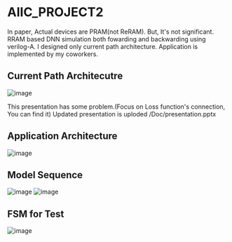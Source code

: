 # AIIC_PROJECT2
In paper, Actual devices are PRAM(not ReRAM). But, It's not significant.
RRAM based DNN simulation both fowarding and backwarding using verilog-A.
I designed only current path architecture. Application is implemented by my coworkers.

## Current Path Architecutre
![image](https://user-images.githubusercontent.com/109369687/204360414-39a79b8f-842f-4891-a162-0ff270cb142d.png)

This presentation has some problem.(Focus on Loss function's connection, You can find it) Updated presentation is uploded /Doc/presentation.pptx
## Application Architecture
![image](https://user-images.githubusercontent.com/109369687/204360681-de30c5bc-4ecd-4a9f-9f31-124859808208.png)

## Model Sequence
![image](https://user-images.githubusercontent.com/109369687/204360818-f0357d3c-84eb-4749-b586-2755a47b08b4.png)
![image](https://user-images.githubusercontent.com/109369687/204360913-465b83cb-d232-4462-ad06-94c84df69a76.png)

## FSM for Test
![image](https://user-images.githubusercontent.com/109369687/204361054-f372e1b7-21ca-4807-9a80-320caa900daa.png)
